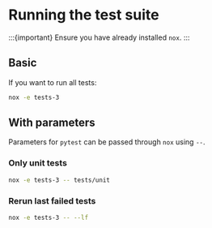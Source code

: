 # Running the test suite

:::{important}
Ensure you have already installed `nox`.
:::

## Basic
If you want to run all tests:

```bash
nox -e tests-3
```

## With parameters
Parameters for `pytest` can be passed through `nox` using `--`.

### Only unit tests

```bash
nox -e tests-3 -- tests/unit
```

### Rerun last failed tests

```bash
nox -e tests-3 -- --lf
```

